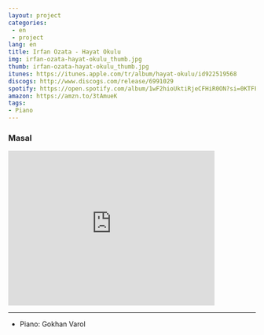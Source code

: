 ```yaml
---
layout: project
categories:
 - en
 - project
lang: en
title: Irfan Ozata - Hayat Okulu
img: irfan-ozata-hayat-okulu_thumb.jpg
thumb: irfan-ozata-hayat-okulu_thumb.jpg
itunes: https://itunes.apple.com/tr/album/hayat-okulu/id922519568
discogs: http://www.discogs.com/release/6991029
spotify: https://open.spotify.com/album/1wF2hioUktiRjeCFHiR0ON?si=0KTFFenoRYi_kxMAjQrv_g
amazon: https://amzn.to/3tAmueK
tags:
- Piano
---
```


### Masal

<div class="embed-responsive embed-responsive-16by9">
  <iframe width="420" height="315" src="https://www.youtube.com/embed/STZWa6X8Y8A" frameborder="0" allowfullscreen></iframe>
</div>

---
- Piano: Gokhan Varol

